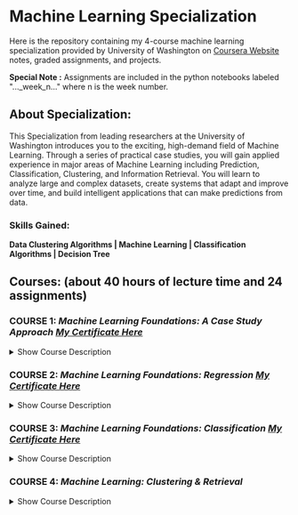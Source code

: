 # Machine Learning Specialization
Here is the repository containing my 4-course machine learning specialization provided by University of Washington on [Coursera Website](https://www.coursera.org/specializations/machine-learning)
 notes, graded assignments, and projects. 
 
 **Special Note :** Assignments are included in the python notebooks labeled "..._week_n..." where n is the week number.
 
 ## About Specialization: 
 This Specialization from leading researchers at the University of Washington introduces you to the exciting, high-demand field of Machine Learning. Through a series of practical case studies, you will gain applied experience in major areas of Machine Learning including Prediction, Classification, Clustering, and Information Retrieval. You will learn to analyze large and complex datasets, create systems that adapt and improve over time, and build intelligent applications that can make predictions from data.
 
 ### Skills Gained: 
 
 **Data Clustering Algorithms | Machine Learning | Classification Algorithms | Decision Tree**
 
 ## Courses: (about 40 hours of lecture time and 24 assignments)
 
### COURSE 1: *Machine Learning Foundations: A Case Study Approach [My Certificate Here](https://www.coursera.org/account/accomplishments/certificate/EWDQJTDREEWY)*

 <details>
  <summary>Show Course Description</summary>
  Do you have data and wonder what it can tell you? Do you need a deeper understanding of the core ways in which machine learning can improve your business? Do you want to be able to converse with specialists about anything from regression and classification to deep learning and recommender systems? In this course, you will get hands-on experience with machine learning from a series of practical case-studies. At the end of the first course you will have studied how to predict house prices based on house-level features, analyze sentiment from user reviews, retrieve documents of interest, recommend products, and search for images. Through hands-on practice with these use cases, you will be able to apply machine learning methods in a wide range of domains. This first course treats the machine learning method as a black box. Using this abstraction, you will focus on understanding tasks of interest, matching these tasks to machine learning tools, and assessing the quality of the output. In subsequent courses, you will delve into the components of this black box by examining models and algorithms. Together, these pieces form the machine learning pipeline, which you will use in developing intelligent applications. Learning Outcomes: By the end of this course, you will be able to: -Identify potential applications of machine learning in practice. -Describe the core differences in analyses enabled by regression, classification, and clustering. -Select the appropriate machine learning task for a potential application. -Apply regression, classification, clustering, retrieval, recommender systems, and deep learning. -Represent your data as features to serve as input to machine learning models. -Assess the model quality in terms of relevant error metrics for each task. -Utilize a dataset to fit a model to analyze new data. -Build an end-to-end application that uses machine learning at its core. -Implement these techniques in Python.
</details>
 

### COURSE 2: *Machine Learning Foundations: Regression [My Certificate Here](https://www.coursera.org/account/accomplishments/certificate/MVAWKYLJ7UG7)*

 <details>
  <summary>Show Course Description</summary>
  Case Study - Predicting Housing Prices In our first case study, predicting house prices, you will create models that predict a continuous value (price) from input features (square footage, number of bedrooms and bathrooms,...). This is just one of the many places where regression can be applied. Other applications range from predicting health outcomes in medicine, stock prices in finance, and power usage in high-performance computing, to analyzing which regulators are important for gene expression. In this course, you will explore regularized linear regression models for the task of prediction and feature selection. You will be able to handle very large sets of features and select between models of various complexity. You will also analyze the impact of aspects of your data -- such as outliers -- on your selected models and predictions. To fit these models, you will implement optimization algorithms that scale to large datasets. Learning Outcomes: By the end of this course, you will be able to: -Describe the input and output of a regression model. -Compare and contrast bias and variance when modeling data. -Estimate model parameters using optimization algorithms. -Tune parameters with cross validation. -Analyze the performance of the model. -Describe the notion of sparsity and how LASSO leads to sparse solutions. -Deploy methods to select between models. -Exploit the model to form predictions. -Build a regression model to predict prices using a housing dataset. -Implement these techniques in Python.
</details>

### COURSE 3: *Machine Learning Foundations: Classification [My Certificate Here](https://www.coursera.org/account/accomplishments/certificate/MBX2TH7U43TK)*
 
   <details>
  <summary>Show Course Description</summary>
  Case Studies: Analyzing Sentiment & Loan Default Prediction In our case study on analyzing sentiment, you will create models that predict a class (positive/negative sentiment) from input features (text of the reviews, user profile information,...). In our second case study for this course, loan default prediction, you will tackle financial data, and predict when a loan is likely to be risky or safe for the bank. These tasks are an examples of classification, one of the most widely used areas of machine learning, with a broad array of applications, including ad targeting, spam detection, medical diagnosis and image classification. In this course, you will create classifiers that provide state-of-the-art performance on a variety of tasks. You will become familiar with the most successful techniques, which are most widely used in practice, including logistic regression, decision trees and boosting. In addition, you will be able to design and implement the underlying algorithms that can learn these models at scale, using stochastic gradient ascent. You will implement these technique on real-world, large-scale machine learning tasks. You will also address significant tasks you will face in real-world applications of ML, including handling missing data and measuring precision and recall to evaluate a classifier. This course is hands-on, action-packed, and full of visualizations and illustrations of how these techniques will behave on real data. We've also included optional content in every module, covering advanced topics for those who want to go even deeper! Learning Objectives: By the end of this course, you will be able to: -Describe the input and output of a classification model. -Tackle both binary and multiclass classification problems. -Implement a logistic regression model for large-scale classification. -Create a non-linear model using decision trees. -Improve the performance of any model using boosting. -Scale your methods with stochastic gradient ascent. -Describe the underlying decision boundaries. -Build a classification model to predict sentiment in a product review dataset. -Analyze financial data to predict loan defaults. -Use techniques for handling missing data. -Evaluate your models using precision-recall metrics. -Implement these techniques in Python (or in the language of your choice, though Python is highly recommended).
</details>
  
### COURSE 4: **_Machine Learning: Clustering & Retrieval_**

  <details>
  <summary>Show Course Description</summary>
  Case Studies: Finding Similar Documents A reader is interested in a specific news article and you want to find similar articles to recommend. What is the right notion of similarity? Moreover, what if there are millions of other documents? Each time you want to a retrieve a new document, do you need to search through all other documents? How do you group similar documents together? How do you discover new, emerging topics that the documents cover? In this third case study, finding similar documents, you will examine similarity-based algorithms for retrieval. In this course, you will also examine structured representations for describing the documents in the corpus, including clustering and mixed membership models, such as latent Dirichlet allocation (LDA). You will implement expectation maximization (EM) to learn the document clusterings, and see how to scale the methods using MapReduce. Learning Outcomes: By the end of this course, you will be able to: -Create a document retrieval system using k-nearest neighbors. -Identify various similarity metrics for text data. -Reduce computations in k-nearest neighbor search by using KD-trees. -Produce approximate nearest neighbors using locality sensitive hashing. -Compare and contrast supervised and unsupervised learning tasks. -Cluster documents by topic using k-means. -Describe how to parallelize k-means using MapReduce. -Examine probabilistic clustering approaches using mixtures models. -Fit a mixture of Gaussian model using expectation maximization (EM). -Perform mixed membership modeling using latent Dirichlet allocation (LDA). -Describe the steps of a Gibbs sampler and how to use its output to draw inferences. -Compare and contrast initialization techniques for non-convex optimization objectives. -Implement these techniques in Python.
</details>

